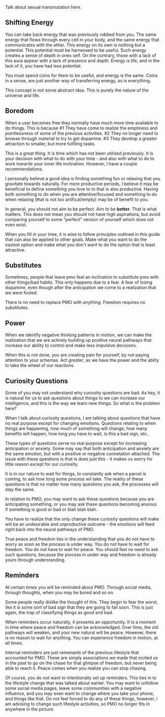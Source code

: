 Talk about sexual transmutation here.
## Shifting Energy
You can take back energy that was previously robbed from you. The same energy that flows through every cell in your body, and the same energy that communicates with the ether. This energy on its own is nothing but a potential. This potential must be harnessed to be useful. Such energy creates a sense of depth in ones self. On the contrary, those with a lack of this aura appear with a lack of presence and depth. Energy is life, and in the lack of it, you have had less potential.

You must spend coins for them to be useful, and energy is the same. Coins in a sense, are just another way of transferring energy, as is everything.

This concept is not some abstract idea. This is purely the nature of the universe and life.

## Boredom
When a user becomes free they normally have much more time available to do things. This is because #1 They have come to realize the emptiness and pointlessness of some of the previous activities. #2 They no longer need to browse through material to try to get dopamine. #3 They develop a greater attraction to smaller, but more fufilling tasks.

This is a great thing. It is time which has not been utilized previously. It is your decision with what to do with your time - and also with what to do to work towards your inner life inclination. However, I have a couple recommendations.

I personally believe a good idea is finding something fun or relaxing that you gravitate towards naturally. For more productive periods, I believe it may be beneficial to define something you love to to that is also productive. Having both something to do when you are attentive/focused and something to do when relaxing (that is not too artifical/empty) may be of benefit to you.

In general, you should not aim to be perfect. Aim to be **better**. That is what matters. This does not mean you should not have high aspirations, but avoid comparing yourself to some "perfect" version of yourself which does not even exist.

When you fill in your time, it is wise to follow principles outlined in this guide that can also be applied to other goals. Make what you want to do the easiest option and make what you don't want to do the option that is least attractive. 

## Substitutes
Sometimes, people that leave pmo feel an inclination to substitute pmo with other things/bad habits. This only happens due to a fear. A fear of losing dopamine, even though after the anticipation we come to a realization that we were fooled.

There is no need to replace PMO with anything. Freedom requires no substitutes.

## Power
When we identify negative thinking patterns in motion, we can make the realization that we are actively building up positive neural pathways that increase our ability to control and make less impulsive decisions.

When this is not done, you are creating pain for yourself, by not paying attention to your schemas. Act *greater*, as we have the power and the ablity to take the wheel of our reactions.

## Curiosity Questions
Some of you may not understand why curiosity questions are bad. As hey, it is natural for us to ask questions about things to we can increase our intelligence, and this is the way we learn new things. So what is the problem here?

When I talk about curiosity questions, I am talking about questions that have no real purpose except for changing emotions. Questions relating to when things are happening, how much of something will change, how many benefits will happen, how long you have to wait, is this a bad sign, etc.

These types of questions serve no real purpose except for increasing anticipation or anxiety. Some may say that both anticipation and anxiety are the same emotion, but with a positive or negative connetation attached. The issue with these questions is that is does just this - it makes us worry for little reason except for our curiosity.

It is in our nature to wait for things, to constantly ask when a parcel is coming, to ask how long some process wil take. The reality of these questions is that no matter how many questions you ask, the processes will stay the same.

In relation to PMO, you may want to ask these questions because you are anticipating something, or you may ask these questions becoming anxious if something is good or bad or blah blah blah.

You have to realize that the only change these curiosity questions will make will be an undesirable and unproductive outcome - the emotions will feed right back into the neural pathways of PMO.

True peace and freedom lies in the understanding that you do not have to worry as soon as the process is under way. You do not have to wait for freedom. You do not have to wait for peace. You should feel no need to ask such questions, because the process in under way and freedom is already yours through understanding.

## Reminders
At certain times you will be reminded about PMO. Through social media, through thoughts, when you may be bored and so on.

Some people really dislike the thought of this. They begin to fear the worst, like it is some sort of bad sign that they are going to fail soon. This is just again, the trap of classifying things as good and bad.

When reminders occur naturally, it presents an opportunity. It is a moment in time where peace and freedom can be acknowledged. Over time, the old pathways will weaken, and your new natural will be peace. However, there is no reason to wait for anything. You can experience freedom in motion, at all times.

Internal reminders are just remenants of the previous lifestyle that accounted for PMO. These are simply associations we made that incited us in the past to go on the chase for that glimpse of freedom, but never being able to reach it. Peace comes when you realize you can stop chasing.

Of course, you do not want to intentionally set up reminders. This ties in to the lifestyle change that was talked about earlier. You may want to unfollow some social media pages, leave some communities with a negative influence, and you may even want to change where you take your phone, and things like that. Do not feel forced to do any of these things, however, I am advising to change such lifestyle activities, so PMO no longer fits in anywhere in the picture.